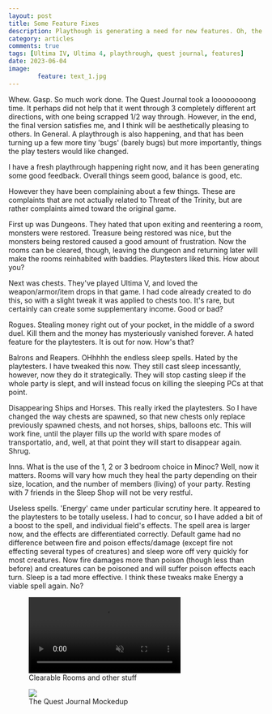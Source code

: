 ```yaml
---
layout: post
title: Some Feature Fixes
description: Playthough is generating a need for new features. Oh, the Quest Journal is done.
category: articles
comments: true
tags: [Ultima IV, Ultima 4, playthrough, quest journal, features]
date: 2023-06-04
image: 
        feature: text_1.jpg
---
```


Whew. Gasp. So much work done. The Quest Journal took a loooooooong time. It perhaps did not help that it went through 3 completely different art directions, with one being scrapped 1/2 way through. However, in the end, the final version satisfies me, and I think will be aesthetically pleasing to others. In General.
A playthrough is also happening, and that has been turning up a few more tiny 'bugs' (barely bugs) but more importantly, things the play testers would like changed.

<!--more-->

I have a fresh playthrough happening right now, and it has been generating some good feedback. Overall things seem good, balance is good, etc.

However they have been complaining about a few things. These are complaints that are not actually related to Threat of the Trinity, but are rather complaints aimed toward the original game.

First up was Dungeons. They hated that upon exiting and reentering a room, monsters were restored. Treasure being restored was nice, but the monsters being restored caused a good amount of frustration. Now the rooms can be cleared, though, leaving the dungeon and returning later will make the rooms reinhabited with baddies. Playtesters liked this. How about you?

Next was chests. They've played Ultima V, and loved the weapon/armor/item drops in that game. I had code already created to do this, so with a slight tweak it was applied to chests too. It's rare, but certainly can create some supplementary income. Good or bad?

Rogues. Stealing money right out of your pocket, in the middle of a sword duel. Kill them and the money has mysteriously vanished forever. A hated feature for the playtesters. It is out for now. How's that?

Balrons and Reapers. OHhhhh the endless sleep spells. Hated by the playtesters. I have tweaked this now. They still cast sleep incessantly, however, now they do it strategically. They will stop casting sleep if the whole party is slept, and will instead focus on killing the sleeping PCs at that point.

Disappearing Ships and Horses. This really irked the playtesters. So I have changed the way chests are spawned, so that new chests only replace previously spawned chests, and not horses, ships, balloons etc. This will work fine, until the player fills up the world with spare modes of transportatio, and, well, at that point they will start to disappear again. Shrug.

Inns. What is the use of the 1, 2 or 3 bedroom choice in Minoc? Well, now it matters. Rooms will vary how much they heal the party depending on their size, location, and the number of members (living) of your party. Resting with 7 friends in the Sleep Shop will not be very restful.

Useless spells. 'Energy' came under particular scrutiny here. It appeared to the playtesters to be totally useless. I had to concur, so I have added a bit of a boost to the spell, and individual field's effects. The spell area is larger now, and the effects are differentiated correctly. Default game had no difference between fire and poison effects/damage (except fire not effecting several types of creatures) and sleep wore off very quickly for most creatures. Now fire damages more than poison (though less than before) and creatures can be poisoned and will suffer poison effects each turn. Sleep is a tad more effective. I think these tweaks make Energy a viable spell again. No?

<figure>
    <video muted="" loop="" data-tilt class="ScrollRev">
        <source src="{{ site.url }}/images/cleared_rooms.mp4" type="video/mp4">
    </video>
	<figcaption>Clearable Rooms and other stuff</figcaption>

</figure>

<figure>
	<img class="ScrollRev" data-tilt src="{{ site.url }}/images/Quest Journal Mockup_1.png" />
	<figcaption>The Quest Journal Mockedup</figcaption>
</figure>




